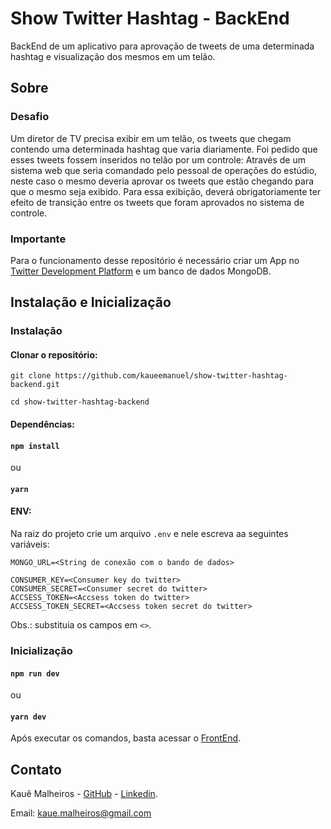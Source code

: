 <div align="">
    <h1>Show Twitter Hashtag - BackEnd</h1>
    BackEnd de um aplicativo para aprovação de tweets de uma determinada hashtag e visualização dos mesmos em um telão.
</div>
 


## Sobre
### Desafio
Um diretor de TV precisa exibir em um telão, os tweets que chegam contendo uma determinada hashtag que varia diariamente. Foi pedido que esses tweets fossem inseridos no telão por um controle: Através de um sistema web que seria comandado pelo pessoal de operações do estúdio, neste caso o mesmo deveria aprovar os tweets que estão chegando para que o mesmo seja exibido. Para essa exibição, deverá obrigatoriamente ter efeito de transição entre os tweets que foram aprovados no sistema de controle.

### Importante
Para o funcionamento desse repositório é necessário criar um App no [Twitter Development Platform](https://developer.twitter.com/en/docs/basics/getting-started) e um banco de dados MongoDB.

## Instalação e Inicialização
### Instalação
#### Clonar o repositório:

```
git clone https://github.com/kaueemanuel/show-twitter-hashtag-backend.git

cd show-twitter-hashtag-backend
```

#### Dependências:

#### `npm install`
ou
#### `yarn` 

#### ENV:
Na raiz do projeto crie um arquivo `.env` e nele escreva aa seguintes variáveis:

```
MONGO_URL=<String de conexão com o bando de dados>

CONSUMER_KEY=<Consumer key do twitter>
CONSUMER_SECRET=<Consumer secret do twitter>
ACCSESS_TOKEN=<Accsess token do twitter>
ACCSESS_TOKEN_SECRET=<Accsess token secret do twitter>
```
Obs.: substituia os campos em `<>`.

### Inicialização

#### `npm run dev`
ou 
#### `yarn dev` 

Após executar os comandos, basta acessar o [FrontEnd](https://github.com/kaueemanuel/show-twitter-hashtag-frontend).


## Contato

Kauê Malheiros - [GitHub](https://github.com/kaueemanuel) - [Linkedin](https://www.linkedin.com/in/kaue-malheiros).

Email: kaue.malheiros@gmail.com